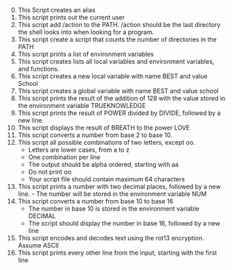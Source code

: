 0) This Script creates an alias
1) This script prints out the current user
2) This script add /action to the PATH. /action should be the last directory the shell looks into when looking for a program.
3) This script create a script that counts the number of directories in the PATH
4) This script prints a list of environment variables
5) This script creates lists all local variables and environment variables, and functions.
6) This script creates a new local variable with name BEST and value School
7) This script creates a global variable with name BEST and value school
8) This script prints the result of the addition of 128 with the value stored in the environment variable TRUEKNOWLEDGE
9) This script prints the result of POWER divided by DIVIDE, followed by a new line.
10) This script displays the result of BREATH to the power LOVE
11) This script converts a number from base 2 to base 10.
12) This script all possible combinations of two letters, except oo.
    - Letters are lower cases, from a to z
    - One combination per line
    - The output should be alpha ordered, starting with aa
    - Do not print oo
    - Your script file should contain maximum 64 characters
13) This script prints a number with two decimal places, followed by a new line.    - The number will be stored in the environment variable NUM
14) This script converts a number from base 10 to base 16
    - The number in base 10 is stored in the environment variable DECIMAL
    - The script should display the number in base 16, followed by a new line
15) This script encodes and decodes text using the rot13 encryption. Assume ASCII
16) This script prints every other line from the input, starting with the first line
